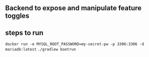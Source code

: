 ## Backend to expose and manipulate feature toggles

## steps to run
`docker run -e MYSQL_ROOT_PASSWORD=my-secret-pw -p 3306:3306 -d mariadb:latest`
`./gradlew bootrun`

